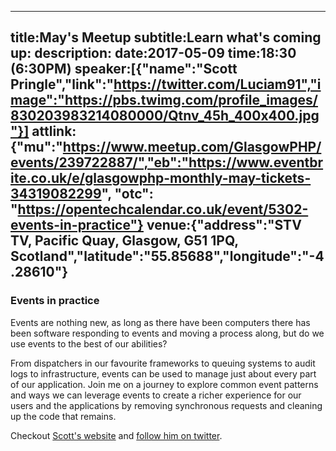 ----
title:May's Meetup
subtitle:Learn what's coming up:
description:
date:2017-05-09
time:18:30 (6:30PM)
speaker:[{"name":"Scott Pringle","link":"https://twitter.com/Luciam91","image":"https://pbs.twimg.com/profile_images/830203983214080000/Qtnv_45h_400x400.jpg"}]
attlink:{"mu":"https://www.meetup.com/GlasgowPHP/events/239722887/","eb":"https://www.eventbrite.co.uk/e/glasgowphp-monthly-may-tickets-34319082299", "otc": "https://opentechcalendar.co.uk/event/5302-events-in-practice"}
venue:{"address":"STV TV, Pacific Quay, Glasgow, G51 1PQ, Scotland","latitude":"55.85688","longitude":"-4.28610"}
----

### Events in practice

Events are nothing new, as long as there have been computers there has been software responding to events 
and moving a process along, but do we use events to the best of our abilities?
 
From dispatchers in our favourite frameworks to queuing systems to audit logs to infrastructure, 
events can be used to manage just about every part of our application. Join me on a journey to explore common 
event patterns and ways we can leverage events to create a richer experience for our users and the applications 
by removing synchronous requests and cleaning up the code that remains.

Checkout [Scott's website][1] and [follow him on twitter][2].
 
[1]: http://scottpringle.co.uk
[2]: https://twitter.com/Luciam91
